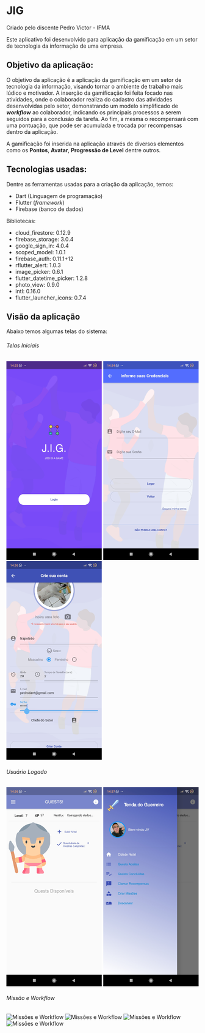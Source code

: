 # JIG
Criado pelo discente Pedro Victor - IFMA
  
  
Este aplicativo foi desenvolvido para aplicação da gamificação em um setor de tecnologia da informação de uma empresa.
  
  
## Objetivo da aplicação:  
O objetivo da aplicação é a aplicação da gamificação em um setor de tecnologia da informação, visando tornar o ambiente de trabalho mais lúdico e motivador. A inserção da gamificação foi feita focado nas atividades, onde o colaborador realiza do cadastro das atividades desenvolvidas pelo setor, demonstrando um modelo simplificado de __*workflow*__ ao colaborador, indicando os principais processos a serem seguidos para a conclusão da tarefa. Ao fim, a mesma o recompensará com uma pontuação, que pode ser acumulada e trocada por recompensas dentro da aplicação.  
  
A gamificação foi inserida na aplicação através de diversos elementos como os **Pontos**, **Avatar**, **Progressão de Level** dentre outros.
  
  
## Tecnologias usadas:
Dentre as ferramentas usadas para a criação da aplicação, temos:  
  
- Dart (Linguagem de programação)
- Flutter (*framework*)
- Firebase (banco de dados)  
  
  
Bibliotecas:
- cloud_firestore: 0.12.9
- firebase_storage: 3.0.4
- google_sign_in: 4.0.4
- scoped_model: 1.0.1
- firebase_auth: 0.11.1+12
- rflutter_alert: 1.0.3
- image_picker: 0.6.1
- flutter_datetime_picker: 1.2.8
- photo_view: 0.9.0
- intl: 0.16.0
- flutter_launcher_icons: 0.7.4  
  
  
 ## Visão da aplicação
 
Abaixo temos algumas telas do sistema:  
    
###### Telas Iniciais
<p align="left">
  <img src="readme/Screenshot1.jpg" width="250" title="Tela Inicial">
  <img src="readme/Screenshot2(1).jpg" width="250" alt="Tela de Credenciais">
  <img src="readme/Screenshot2(5).jpg" width="250" alt="Tela de criação de conta">
</p>
  
  
###### Usuário Logado  
<p align="left">
  <img src="readme/Screenshot2(6).jpg" width="250" title="Tela Principal">
  <img src="readme/Screenshot2(10).jpg" width="250" alt="Controlador de páginas (Drawer Tile)">
</p> 
  
  
  
###### Missão e  Workflow
<p align="left">
  <img src="readme/2.gif" width="250" title="Missões e Workflow">
  <img src="readme/1.gif" width="250" alt="Missões e Workflow">
  <img src="readme/4.gif" width="250" alt="Missões e Workflow">
  <img src="readme/3.gif" width="250" alt="Missões e Workflow">
</p>  
